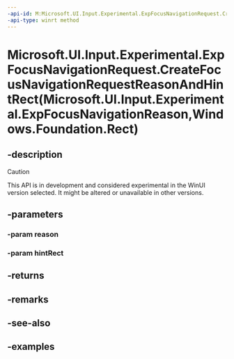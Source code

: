 ```yaml
---
-api-id: M:Microsoft.UI.Input.Experimental.ExpFocusNavigationRequest.CreateFocusNavigationRequestReasonAndHintRect(Microsoft.UI.Input.Experimental.ExpFocusNavigationReason,Windows.Foundation.Rect)
-api-type: winrt method
---
```


# Microsoft.UI.Input.Experimental.ExpFocusNavigationRequest.CreateFocusNavigationRequestReasonAndHintRect(Microsoft.UI.Input.Experimental.ExpFocusNavigationReason,Windows.Foundation.Rect)

<!--
public static Microsoft.UI.Input.Experimental.ExpFocusNavigationRequest CreateFocusNavigationRequestReasonAndHintRect (Microsoft.UI.Input.Experimental.ExpFocusNavigationReason reason, Windows.Foundation.Rect hintRect);
-->

## -description

> [!CAUTION]
> This API is in development and considered experimental in the WinUI version selected. It might be altered or unavailable in other versions.

## -parameters

### -param reason

### -param hintRect

## -returns

## -remarks

## -see-also

## -examples
